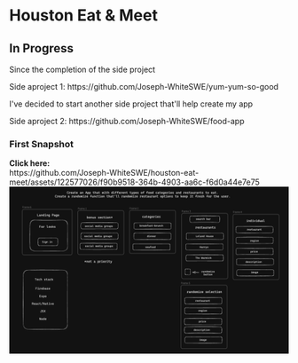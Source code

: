 # Houston Eat & Meet
<h2>In Progress</h2>
<p>Since the completion of the side project</p>
<p>Side aproject 1: https://github.com/Joseph-WhiteSWE/yum-yum-so-good</p> 
<p>I've decided to start another side project that'll help create my app</p>
<p>Side aproject 2: https://github.com/Joseph-WhiteSWE/food-app</p>

<h3>First Snapshot</h3>
<div><b>Click here:</b></div> https://github.com/Joseph-WhiteSWE/houston-eat-meet/assets/122577026/f90b9518-364b-4903-aa6c-f6d0a44e7e75

<img width="1017" alt="Screenshot 2023-10-08 at 5 43 05 PM" src="framework.png">
